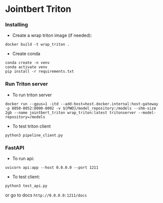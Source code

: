 # Jointbert Triton


### Installing

- Create a wrap triton image (if needed):
```
docker build -t wrap_triton .
```

- Create conda 
```
conda create -n venv
conda activate venv
pip install -r requirements.txt
```

### Run Triton server
- To run triton server
```
docker run --gpus=1 -itd --add-host=host.docker.internal:host-gateway -p 8050-8052:8000-8002 -v ${PWD}/model_repository:/models --shm-size 2gb --name jointbert_triton wrap_triton:latest tritonserver --model-repository=/models
```
- To test triton client
```
python3 pipeline_client.py
```

### FastAPI
- To run api:
```
uvicorn api:app --host 0.0.0.0 --port 1211
```

- To test client:
```
python3 test_api.py
```

or go to docs `http://0.0.0.0:1211/docs`